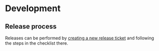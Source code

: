 # Development

## Release process

Releases can be performed by [creating a new release ticket][new-release-ticket] and following the steps in the checklist there.

[new-release-ticket]: https://github.com/coreos/vmw_backdoor-rs/issues/new?template=release-checklist.md
